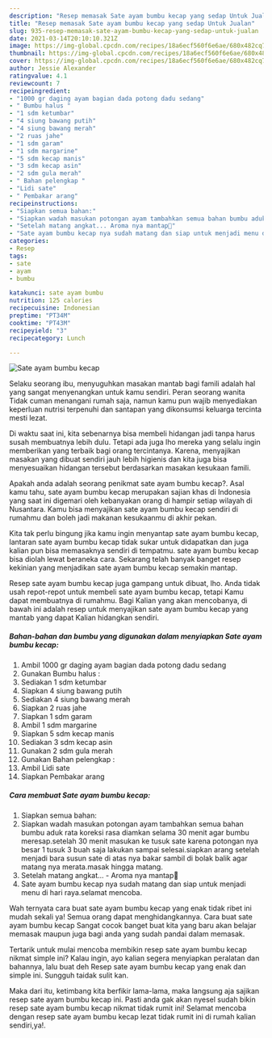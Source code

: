 ```yaml
---
description: "Resep memasak Sate ayam bumbu kecap yang sedap Untuk Jualan"
title: "Resep memasak Sate ayam bumbu kecap yang sedap Untuk Jualan"
slug: 935-resep-memasak-sate-ayam-bumbu-kecap-yang-sedap-untuk-jualan
date: 2021-03-14T20:10:10.321Z
image: https://img-global.cpcdn.com/recipes/18a6ecf560f6e6ae/680x482cq70/sate-ayam-bumbu-kecap-foto-resep-utama.jpg
thumbnail: https://img-global.cpcdn.com/recipes/18a6ecf560f6e6ae/680x482cq70/sate-ayam-bumbu-kecap-foto-resep-utama.jpg
cover: https://img-global.cpcdn.com/recipes/18a6ecf560f6e6ae/680x482cq70/sate-ayam-bumbu-kecap-foto-resep-utama.jpg
author: Jessie Alexander
ratingvalue: 4.1
reviewcount: 7
recipeingredient:
- "1000 gr daging ayam bagian dada potong dadu sedang"
- " Bumbu halus "
- "1 sdm ketumbar"
- "4 siung bawang putih"
- "4 siung bawang merah"
- "2 ruas jahe"
- "1 sdm garam"
- "1 sdm margarine"
- "5 sdm kecap manis"
- "3 sdm kecap asin"
- "2 sdm gula merah"
- " Bahan pelengkap "
- "Lidi sate"
- " Pembakar arang"
recipeinstructions:
- "Siapkan semua bahan:"
- "Siapkan wadah masukan potongan ayam tambahkan semua bahan bumbu aduk rata koreksi rasa diamkan selama 30 menit agar bumbu meresap.setelah 30 menit masukan ke tusuk sate karena potongan nya besar 1 tusuk 3 buah saja lakukan sampai selesai.siapkan arang setelah menjadi bara susun sate di atas nya bakar sambil di bolak balik agar matang nya merata.masak hingga matang."
- "Setelah matang angkat... Aroma nya mantap🤭"
- "Sate ayam bumbu kecap nya sudah matang dan siap untuk menjadi menu di hari raya.selamat mencoba."
categories:
- Resep
tags:
- sate
- ayam
- bumbu

katakunci: sate ayam bumbu 
nutrition: 125 calories
recipecuisine: Indonesian
preptime: "PT34M"
cooktime: "PT43M"
recipeyield: "3"
recipecategory: Lunch

---
```



![Sate ayam bumbu kecap](https://img-global.cpcdn.com/recipes/18a6ecf560f6e6ae/680x482cq70/sate-ayam-bumbu-kecap-foto-resep-utama.jpg)

Selaku seorang ibu, menyuguhkan masakan mantab bagi famili adalah hal yang sangat menyenangkan untuk kamu sendiri. Peran seorang  wanita Tidak cuman menangani rumah saja, namun kamu pun wajib menyediakan keperluan nutrisi terpenuhi dan santapan yang dikonsumsi keluarga tercinta mesti lezat.

Di waktu  saat ini, kita sebenarnya bisa membeli hidangan jadi tanpa harus susah membuatnya lebih dulu. Tetapi ada juga lho mereka yang selalu ingin memberikan yang terbaik bagi orang tercintanya. Karena, menyajikan masakan yang dibuat sendiri jauh lebih higienis dan kita juga bisa menyesuaikan hidangan tersebut berdasarkan masakan kesukaan famili. 



Apakah anda adalah seorang penikmat sate ayam bumbu kecap?. Asal kamu tahu, sate ayam bumbu kecap merupakan sajian khas di Indonesia yang saat ini digemari oleh kebanyakan orang di hampir setiap wilayah di Nusantara. Kamu bisa menyajikan sate ayam bumbu kecap sendiri di rumahmu dan boleh jadi makanan kesukaanmu di akhir pekan.

Kita tak perlu bingung jika kamu ingin menyantap sate ayam bumbu kecap, lantaran sate ayam bumbu kecap tidak sukar untuk didapatkan dan juga kalian pun bisa memasaknya sendiri di tempatmu. sate ayam bumbu kecap bisa diolah lewat beraneka cara. Sekarang telah banyak banget resep kekinian yang menjadikan sate ayam bumbu kecap semakin mantap.

Resep sate ayam bumbu kecap juga gampang untuk dibuat, lho. Anda tidak usah repot-repot untuk membeli sate ayam bumbu kecap, tetapi Kamu dapat membuatnya di rumahmu. Bagi Kalian yang akan mencobanya, di bawah ini adalah resep untuk menyajikan sate ayam bumbu kecap yang mantab yang dapat Kalian hidangkan sendiri.

<!--inarticleads1-->

##### Bahan-bahan dan bumbu yang digunakan dalam menyiapkan Sate ayam bumbu kecap:

1. Ambil 1000 gr daging ayam bagian dada potong dadu sedang
1. Gunakan  Bumbu halus :
1. Sediakan 1 sdm ketumbar
1. Siapkan 4 siung bawang putih
1. Sediakan 4 siung bawang merah
1. Siapkan 2 ruas jahe
1. Siapkan 1 sdm garam
1. Ambil 1 sdm margarine
1. Siapkan 5 sdm kecap manis
1. Sediakan 3 sdm kecap asin
1. Gunakan 2 sdm gula merah
1. Gunakan  Bahan pelengkap :
1. Ambil Lidi sate
1. Siapkan  Pembakar arang




<!--inarticleads2-->

##### Cara membuat Sate ayam bumbu kecap:

1. Siapkan semua bahan:
1. Siapkan wadah masukan potongan ayam tambahkan semua bahan bumbu aduk rata koreksi rasa diamkan selama 30 menit agar bumbu meresap.setelah 30 menit masukan ke tusuk sate karena potongan nya besar 1 tusuk 3 buah saja lakukan sampai selesai.siapkan arang setelah menjadi bara susun sate di atas nya bakar sambil di bolak balik agar matang nya merata.masak hingga matang.
1. Setelah matang angkat... - Aroma nya mantap🤭
1. Sate ayam bumbu kecap nya sudah matang dan siap untuk menjadi menu di hari raya.selamat mencoba.




Wah ternyata cara buat sate ayam bumbu kecap yang enak tidak ribet ini mudah sekali ya! Semua orang dapat menghidangkannya. Cara buat sate ayam bumbu kecap Sangat cocok banget buat kita yang baru akan belajar memasak maupun juga bagi anda yang sudah pandai dalam memasak.

Tertarik untuk mulai mencoba membikin resep sate ayam bumbu kecap nikmat simple ini? Kalau ingin, ayo kalian segera menyiapkan peralatan dan bahannya, lalu buat deh Resep sate ayam bumbu kecap yang enak dan simple ini. Sungguh taidak sulit kan. 

Maka dari itu, ketimbang kita berfikir lama-lama, maka langsung aja sajikan resep sate ayam bumbu kecap ini. Pasti anda gak akan nyesel sudah bikin resep sate ayam bumbu kecap nikmat tidak rumit ini! Selamat mencoba dengan resep sate ayam bumbu kecap lezat tidak rumit ini di rumah kalian sendiri,ya!.

